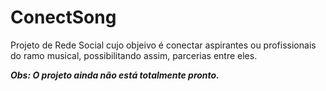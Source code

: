 # ConectSong 

Projeto de Rede Social cujo objeivo é conectar aspirantes ou profissionais do ramo musical, possibilitando assim, parcerias entre eles.

**_Obs: O projeto ainda não está totalmente pronto._**
 
